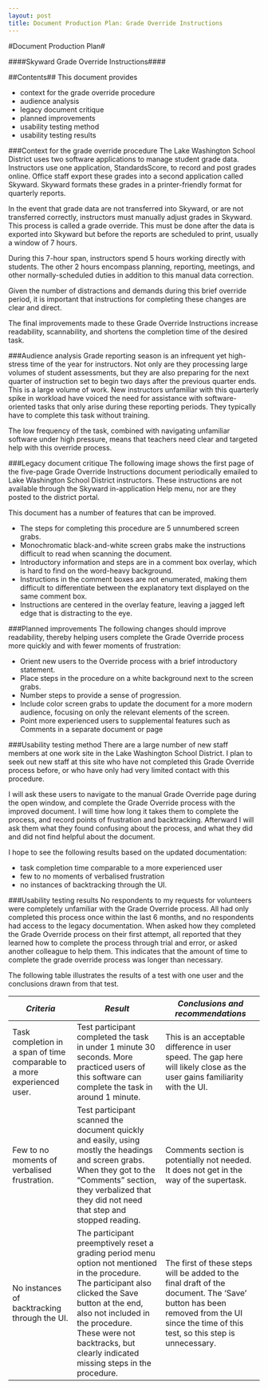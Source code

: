 ```yaml
---
layout: post
title: Document Production Plan: Grade Override Instructions
---
```


#Document Production Plan#

####Skyward Grade Override Instructions####

##Contents##
This document provides 
 - context for the grade override procedure
 - audience analysis
 - legacy document critique
 - planned improvements
 - usability testing method
 - usability testing results

###Context for the grade override procedure
The Lake Washington School District uses two software applications to manage student grade data. Instructors use one application, StandardsScore, to record and post grades online. Office staff export these grades into a second application called Skyward. Skyward formats these grades in a printer-friendly format for quarterly reports. 

In the event that grade data are not transferred into Skyward, or are not transferred correctly, instructors must manually adjust grades in Skyward. This process is called a grade override. This must be done after the data is exported into Skyward but before the reports are scheduled to print, usually a window of 7 hours.

During this 7-hour span, instructors spend 5 hours working directly with students. The other 2 hours encompass planning, reporting, meetings, and other normally-scheduled duties in addition to this manual data correction. 

Given the number of distractions and demands during this brief override period, it is important that instructions for completing these changes are clear and direct.

The final improvements made to these Grade Override Instructions increase readability, scannability, and shortens the completion time of the desired task.

###Audience analysis
Grade reporting season is an infrequent yet high-stress time of the year for instructors. Not only are they processing large volumes of student assessments, but they are also preparing for the next quarter of instruction set to begin two days after the previous quarter ends. This is a large volume of work. New instructors unfamiliar with this quarterly spike in workload have voiced the need for assistance with software-oriented tasks that only arise during these reporting periods. They typically have to complete this task without training.

The low frequency of the task, combined with navigating unfamiliar software under high pressure, means that teachers need clear and targeted help with this override process.

###Legacy document critique
The following image shows the first page of the five-page Grade Override Instructions document periodically emailed to Lake Washington School District instructors. These instructions are not available through the Skyward in-application Help menu, nor are they posted to the district portal.

This document has a number of features that can be improved.
 - The steps for completing this procedure are 5 unnumbered screen grabs.
 - Monochromatic black-and-white screen grabs make the instructions difficult to read when scanning the document.
 - Introductory information and steps are in a comment box overlay, which is hard to find on the word-heavy        background. 
 - Instructions in the comment boxes are not enumerated, making them difficult to differentiate between the explanatory text displayed on the same comment box.
 - Instructions are centered in the overlay feature, leaving a jagged left edge that is distracting to the eye.

###Planned improvements 
The following changes should improve readability, thereby helping users complete the Grade Override process more quickly and with fewer moments of frustration:
 - Orient new users to the Override process with a brief introductory statement.
 - Place steps in the procedure on a white background next to the screen grabs.
 - Number steps to provide a sense of progression.
 - Include color screen grabs to update the document for a more modern audience, focusing on only the relevant elements of the screen.
- Point more experienced users to supplemental features such as Comments in a separate document or page

###Usability testing method
There are a large number of new staff members at one work site in the Lake Washington School District. I plan to seek out new staff at this site who have not completed this Grade Override process before, or who have only had very limited contact with this procedure.

I will ask these users to navigate to the manual Grade Override page during the open window, and complete the Grade Override process with the improved document. I will time how long it takes them to complete the process, and record points of frustration and backtracking. Afterward I will ask them what they found confusing about the process, and what they did and did not find helpful about the document.

I hope to see the following results based on the updated documentation:
 - task completion time comparable to a more experienced user
 - few to no moments of verbalised frustration
 - no instances of backtracking through the UI. 

###Usability testing results
No respondents to my requests for volunteers were completely unfamiliar with the Grade Override process. All had only completed this process once within the last 6 months, and no respondents had access to the legacy documentation. When asked how they completed the Grade Override process on their first attempt, all reported that they learned how to complete the process through trial and error, or asked another colleague to help them. This indicates that the amount of time to complete the grade override process was longer than necessary.

The following table illustrates the results of a test with one user and the conclusions drawn from that test.

| *Criteria*    | *Result*    |   *Conclusions and recommendations*   |
| ----------- | --------- | ----------------------------------- |
| Task completion in a span of time comparable to a more experienced user. | Test participant completed the task in under 1 minute 30 seconds. More practiced users of this software can complete the task in around 1 minute. | This is an acceptable difference in user speed. The gap here will likely close as the user gains familiarity with the UI.
| Few to no moments of verbalised frustration. | Test participant scanned the document quickly and easily, using mostly the headings and screen grabs. When they got to the “Comments” section, they verbalized that they did not need that step and stopped reading. | Comments section is potentially not needed. It does not get in the way of the supertask. |
| No instances of backtracking through the UI. | The participant preemptively reset a grading period menu option not mentioned in the procedure. The participant also clicked the Save button at the end, also not included in the procedure. These were not backtracks, but clearly indicated missing steps in the procedure. | The first of these steps will be added to the final draft of the document. The ‘Save’ button has been removed from the UI since the time of this test, so this step is unnecessary. |
 






